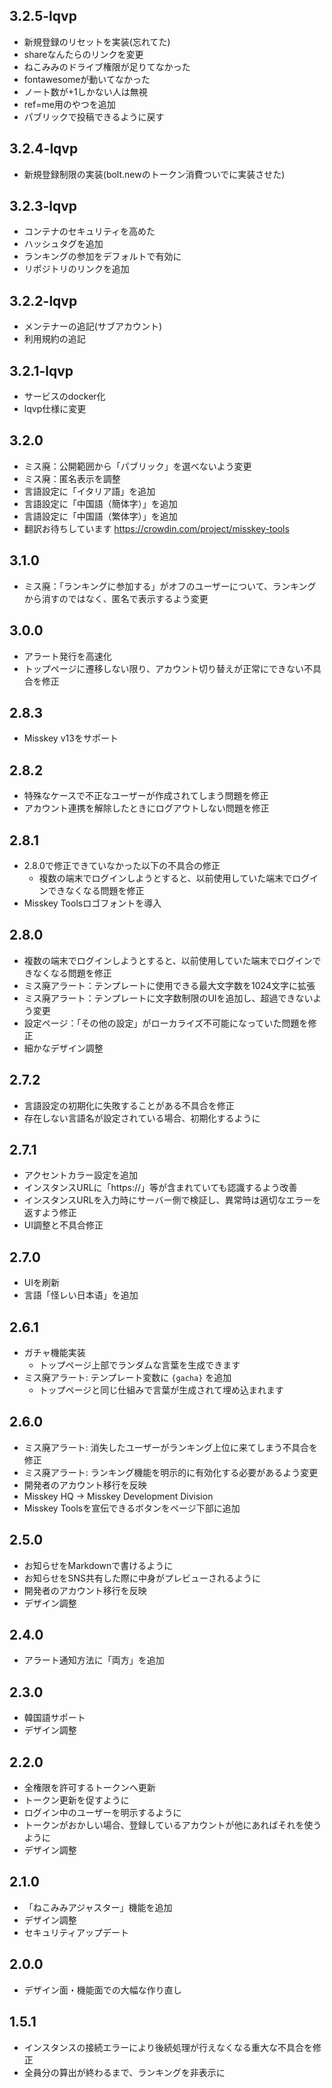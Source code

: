 ## 3.2.5-lqvp
* 新規登録のリセットを実装(忘れてた)
* shareなんたらのリンクを変更
* ねこみみのドライブ権限が足りてなかった
* fontawesomeが動いてなかった
* ノート数が+1しかない人は無視
* ref=me用のやつを追加
* パブリックで投稿できるように戻す

## 3.2.4-lqvp
* 新規登録制限の実装(bolt.newのトークン消費ついでに実装させた)

## 3.2.3-lqvp
* コンテナのセキュリティを高めた
* ハッシュタグを追加
* ランキングの参加をデフォルトで有効に
* リポジトリのリンクを追加

## 3.2.2-lqvp
* メンテナーの追記(サブアカウント)
* 利用規約の追記

## 3.2.1-lqvp
* サービスのdocker化
* lqvp仕様に変更

## 3.2.0
* ミス廃：公開範囲から「パブリック」を選べないよう変更
* ミス廃：匿名表示を調整
* 言語設定に「イタリア語」を追加
* 言語設定に「中国語（簡体字）」を追加
* 言語設定に「中国語（繁体字）」を追加
* 翻訳お待ちしています https://crowdin.com/project/misskey-tools

## 3.1.0
* ミス廃：「ランキングに参加する」がオフのユーザーについて、ランキングから消すのではなく、匿名で表示するよう変更

## 3.0.0
* アラート発行を高速化
* トップページに遷移しない限り、アカウント切り替えが正常にできない不具合を修正

## 2.8.3
* Misskey v13をサポート

## 2.8.2
* 特殊なケースで不正なユーザーが作成されてしまう問題を修正
* アカウント連携を解除したときにログアウトしない問題を修正

## 2.8.1
* 2.8.0で修正できていなかった以下の不具合の修正
  * 複数の端末でログインしようとすると、以前使用していた端末でログインできなくなる問題を修正
* Misskey Toolsロゴフォントを導入

## 2.8.0
* 複数の端末でログインしようとすると、以前使用していた端末でログインできなくなる問題を修正
* ミス廃アラート：テンプレートに使用できる最大文字数を1024文字に拡張
* ミス廃アラート：テンプレートに文字数制限のUIを追加し、超過できないよう変更
* 設定ページ：「その他の設定」がローカライズ不可能になっていた問題を修正
* 細かなデザイン調整

## 2.7.2

* 言語設定の初期化に失敗することがある不具合を修正
* 存在しない言語名が設定されている場合、初期化するように

## 2.7.1

* アクセントカラー設定を追加
* インスタンスURLに「https://」等が含まれていても認識するよう改善
* インスタンスURLを入力時にサーバー側で検証し、異常時は適切なエラーを返すよう修正
* UI調整と不具合修正

## 2.7.0

* UIを刷新
* 言語「怪レい日本语」を追加

## 2.6.1

* ガチャ機能実装
  * トップページ上部でランダムな言葉を生成できます
* ミス廃アラート: テンプレート変数に `{gacha}` を追加
  * トップページと同じ仕組みで言葉が生成されて埋め込まれます

## 2.6.0

* ミス廃アラート: 消失したユーザーがランキング上位に来てしまう不具合を修正
* ミス廃アラート: ランキング機能を明示的に有効化する必要があるよう変更
* 開発者のアカウント移行を反映
* Misskey HQ → Misskey Development Division
* Misskey Toolsを宣伝できるボタンをページ下部に追加

## 2.5.0

* お知らせをMarkdownで書けるように
* お知らせをSNS共有した際に中身がプレビューされるように
* 開発者のアカウント移行を反映
* デザイン調整

## 2.4.0

* アラート通知方法に「両方」を追加

## 2.3.0

* 韓国語サポート
* デザイン調整

## 2.2.0

* 全権限を許可するトークンへ更新
* トークン更新を促すように
* ログイン中のユーザーを明示するように
* トークンがおかしい場合、登録しているアカウントが他にあればそれを使うように
* デザイン調整

## 2.1.0

* 「ねこみみアジャスター」機能を追加
* デザイン調整
* セキュリティアップデート

## 2.0.0

* デザイン面・機能面での大幅な作り直し

## 1.5.1

* インスタンスの接続エラーにより後続処理が行えなくなる重大な不具合を修正
* 全員分の算出が終わるまで、ランキングを非表示に